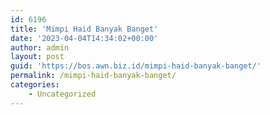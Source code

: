 ```yaml
---
id: 6196
title: 'Mimpi Haid Banyak Banget'
date: '2023-04-04T14:34:02+00:00'
author: admin
layout: post
guid: 'https://bos.awn.biz.id/mimpi-haid-banyak-banget/'
permalink: /mimpi-haid-banyak-banget/
categories:
    - Uncategorized
---
```


